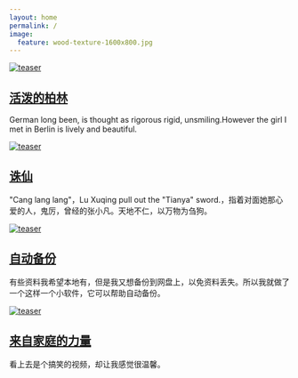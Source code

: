 ```yaml
---
layout: home
permalink: /
image:
  feature: wood-texture-1600x800.jpg
---
```


<div class="tiles">

<div class="tile">
  <a href= "/travel/Berlin"><img src="http://lhf552004.github.io/images/Berlin.jpg" alt="teaser" itemprop="image"/><h2 class="post-title">活泼的柏林</h2></a>
  <p class="post-excerpt">German long been, is thought as rigorous rigid, unsmiling.However the girl I met in Berlin is lively and beautiful.</p>
</div><!-- /.tile -->

<div class="tile">
   <a href= "/articles/Qingyunzhi"><img src="http://lhf552004.github.io/images/qingyunzhi.jpg" alt="teaser" itemprop="image"/><h2 class="post-title" >诛仙</h2></a>

  <p class="post-excerpt">"Cang lang lang"，Lu Xuqing pull out the "Tianya" sword.，指着对面她那心爱的人，鬼厉，曾经的张小凡。天地不仁，以万物为刍狗。</p>
</div><!-- /.tile -->

<div class="tile">
  <a href= "/software/AutoBackup"><img src="http://lhf552004.github.io/images/backup.jpg" alt="teaser" itemprop="image"/><h2 class="post-title">自动备份</h2></a>
  <p class="post-excerpt">有些资料我希望本地有，但是我又想备份到网盘上，以免资料丢失。所以我就做了一个这样一个小软件，它可以帮助自动备份。</p>
</div><!-- /.tile -->

<div class="tile">
  <a href= "/children/Familypower"><img src="http://lhf552004.github.io/images/family.jpg" alt="teaser" itemprop="image"/><h2 class="post-title">来自家庭的力量</h2></a>
  <p class="post-excerpt">看上去是个搞笑的视频，却让我感觉很温馨。</p>
</div><!-- /.tile -->

</div><!-- /.tiles -->
